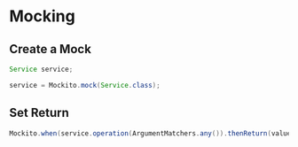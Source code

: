 # Mocking

## Create a Mock

```java
Service service;

service = Mockito.mock(Service.class);
```

## Set Return

```java
Mockito.when(service.operation(ArgumentMatchers.any()).thenReturn(values);
```




